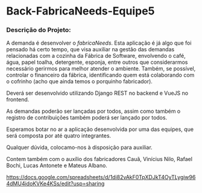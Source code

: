 # Back-FabricaNeeds-Equipe5

### Descrição do Projeto: 

A demanda é desenvolver o *fabricaNeeds*. Esta aplicação é já algo que foi pensado há certo tempo, que visa auxiliar na gestão das demandas relacionadas com a cozinha da Fábrica de Software, envolvendo o café, água, papel toalha, detergente, esponja, entre outros que considerarmos necessário gerirmos para melhor atender o ambiente. Também, se possível, controlar o financeiro da fábrica, identificando quem está colaborando com o cofrinho (acho que ainda temos o porquinho fabricador).

Deverá ser desenvolvido utilizando Django REST no backend e VueJS no frontend.

As demandas poderão ser lançadas por todos, assim como também o registro de contribuições também poderá ser lançado por todos.

Esperamos botar no ar a aplicação desenvolvida por uma das equipes, que será composta por até quatro integrantes.

Qualquer dúvida, colocamo-nos à disposição para auxiliar.

Contem também com o auxílio dos fabricadores Cauã, Vinícius Nilo, Rafael Bochi, Lucas Antonete e Mateus Albano.

https://docs.google.com/spreadsheets/d/1di82vAkF0TpXDJkT4OyTLygiw964dMU4idoKVKe4KSs/edit?usp=sharing